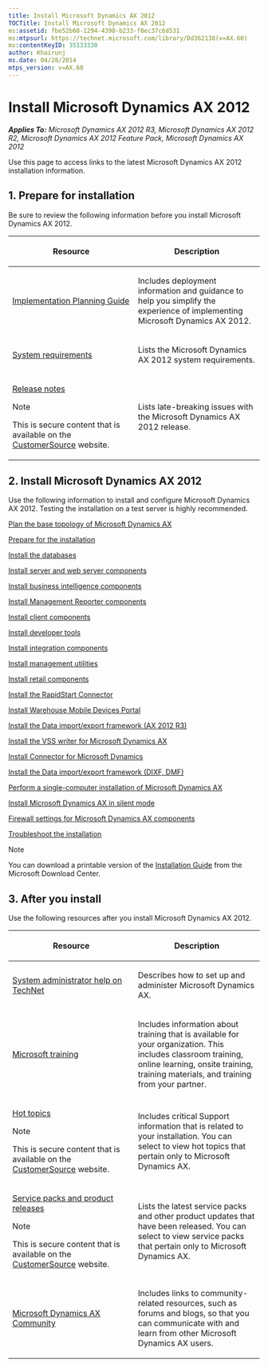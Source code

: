 ```yaml
---
title: Install Microsoft Dynamics AX 2012
TOCTitle: Install Microsoft Dynamics AX 2012
ms:assetid: fbe52b68-1294-4398-b233-f8ec37c6d531
ms:mtpsurl: https://technet.microsoft.com/library/Dd362138(v=AX.60)
ms:contentKeyID: 35133330
author: Khairunj
ms.date: 04/28/2014
mtps_version: v=AX.60
---
```


# Install Microsoft Dynamics AX 2012 


_**Applies To:** Microsoft Dynamics AX 2012 R3, Microsoft Dynamics AX 2012 R2, Microsoft Dynamics AX 2012 Feature Pack, Microsoft Dynamics AX 2012_

Use this page to access links to the latest Microsoft Dynamics AX 2012 installation information.

## 1\. Prepare for installation

Be sure to review the following information before you install Microsoft Dynamics AX 2012.

<table>
<colgroup>
<col style="width: 50%" />
<col style="width: 50%" />
</colgroup>
<thead>
<tr class="header">
<th><p>Resource</p></th>
<th><p>Description</p></th>
</tr>
</thead>
<tbody>
<tr class="odd">
<td><p><a href="https://go.microsoft.com/fwlink/?linkid=163797">Implementation Planning Guide</a></p></td>
<td><p>Includes deployment information and guidance to help you simplify the experience of implementing Microsoft Dynamics AX 2012.</p></td>
</tr>
<tr class="even">
<td><p><a href="https://go.microsoft.com/fwlink/?linkid=165377">System requirements</a></p></td>
<td><p>Lists the Microsoft Dynamics AX 2012 system requirements.</p></td>
</tr>
<tr class="odd">
<td><p><a href="https://go.microsoft.com/fwlink/?linkid=217931">Release notes</a></p>
<div class="alert">

> [!NOTE]
> <P>This is secure content that is available on the <A href="http://www.microsoft.com/en-us/dynamics/customersource.aspx">CustomerSource</A> website.</P>


</div></td>
<td><p>Lists late-breaking issues with the Microsoft Dynamics AX 2012 release.</p></td>
</tr>
</tbody>
</table>


## 2\. Install Microsoft Dynamics AX 2012

Use the following information to install and configure Microsoft Dynamics AX 2012. Testing the installation on a test server is highly recommended.

[Plan the base topology of Microsoft Dynamics AX](plan-the-base-topology-of-microsoft-dynamics-ax.md)

[Prepare for the installation](prepare-for-the-installation.md)

[Install the databases](install-the-databases.md)

[Install server and web server components](install-server-and-web-server-components.md)

[Install business intelligence components](install-business-intelligence-components.md)

[Install Management Reporter components](install-management-reporter-components.md)

[Install client components](install-client-components.md)

[Install developer tools](install-developer-tools.md)

[Install integration components](install-integration-components.md)

[Install management utilities](install-management-utilities.md)

[Install retail components](install-retail-components.md)

[Install the RapidStart Connector](install-the-rapidstart-connector.md)

[Install Warehouse Mobile Devices Portal](install-warehouse-mobile-devices-portal.md)

[Install the Data import/export framework (AX 2012 R3)](install-the-data-import-export-framework-ax-2012-r3.md)

[Install the VSS writer for Microsoft Dynamics AX](install-the-vss-writer-for-microsoft-dynamics-ax.md)

[Install Connector for Microsoft Dynamics](install-connector-for-microsoft-dynamics.md)

[Install the Data import/export framework (DIXF, DMF)](install-the-data-import-export-framework-dixf-dmf.md)

[Perform a single-computer installation of Microsoft Dynamics AX](perform-a-single-computer-installation-of-microsoft-dynamics-ax.md)

[Install Microsoft Dynamics AX in silent mode](install-microsoft-dynamics-ax-in-silent-mode.md)

[Firewall settings for Microsoft Dynamics AX components](firewall-settings-for-microsoft-dynamics-ax-components.md)

[Troubleshoot the installation](troubleshoot-the-installation.md)


> [!NOTE]
> <P>You can download a printable version of the <A href="https://go.microsoft.com/fwlink/?linkid=163796">Installation Guide</A> from the Microsoft Download Center.</P>



## 3\. After you install

Use the following resources after you install Microsoft Dynamics AX 2012.

<table>
<colgroup>
<col style="width: 50%" />
<col style="width: 50%" />
</colgroup>
<thead>
<tr class="header">
<th><p>Resource</p></th>
<th><p>Description</p></th>
</tr>
</thead>
<tbody>
<tr class="odd">
<td><p><a href="https://go.microsoft.com/fwlink/?linkid=214390">System administrator help on TechNet</a></p></td>
<td><p>Describes how to set up and administer Microsoft Dynamics AX.</p></td>
</tr>
<tr class="even">
<td><p><a href="https://go.microsoft.com/fwlink/?linkid=221362">Microsoft training</a></p></td>
<td><p>Includes information about training that is available for your organization. This includes classroom training, online learning, onsite training, training materials, and training from your partner.</p></td>
</tr>
<tr class="odd">
<td><p><a href="https://mbs.microsoft.com/customersource/support/selfsupport/hottopics/">Hot topics</a></p>
<div class="alert">

> [!NOTE]
> <P>This is secure content that is available on the <A href="http://www.microsoft.com/en-us/dynamics/customersource.aspx">CustomerSource</A> website.</P>


</div></td>
<td><p>Includes critical Support information that is related to your installation. You can select to view hot topics that pertain only to Microsoft Dynamics AX.</p></td>
</tr>
<tr class="even">
<td><p><a href="https://mbs.microsoft.com/customersource/downloads/servicepacks">Service packs and product releases</a></p>
<div class="alert">

> [!NOTE]
> <P>This is secure content that is available on the <A href="http://www.microsoft.com/en-us/dynamics/customersource.aspx">CustomerSource</A> website.</P>


</div></td>
<td><p>Lists the latest service packs and other product updates that have been released. You can select to view service packs that pertain only to Microsoft Dynamics AX.</p></td>
</tr>
<tr class="odd">
<td><p><a href="https://community.dynamics.com/product/ax/default.aspx">Microsoft Dynamics AX Community</a></p></td>
<td><p>Includes links to community-related resources, such as forums and blogs, so that you can communicate with and learn from other Microsoft Dynamics AX users.</p></td>
</tr>
</tbody>
</table>

  


